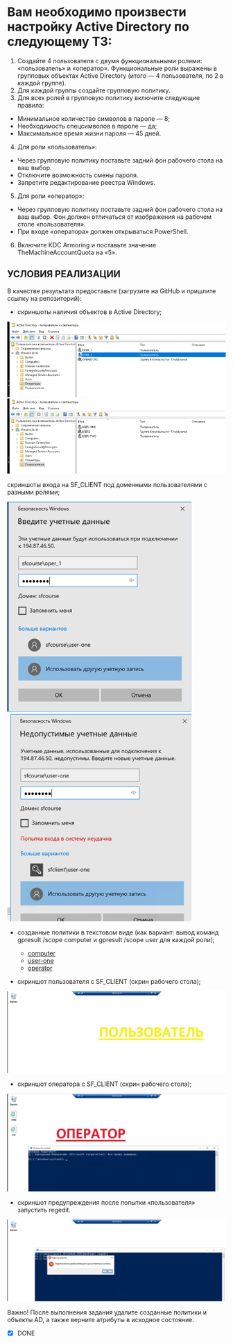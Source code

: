 # Вам необходимо произвести настройку Active Directory по следующему ТЗ:

1. Создайте 4 пользователя с двумя функциональными ролями: «пользователь» и «оператор». Функциональные роли выражены в групповых объектах Active Directory (итого — 4 пользователя, по 2 в каждой группе).
2. Для каждой группы создайте групповую политику.
3. Для всех ролей в групповую политику включите следующие правила:

- Минимальное количество символов в пароле — 8;
- Необходимость спецсимволов в пароле — да;
- Максимальное время жизни пароля — 45 дней.

4. Для роли «пользователь»:

- Через групповую политику поставьте задний фон рабочего стола на ваш выбор.
- Отключите возможность смены пароля.
- Запретите редактирование реестра Windows.

5. Для роли «оператор»:

- Через групповую политику поставьте задний фон рабочего стола на ваш выбор. Фон должен отличаться от изображения на рабочем столе «пользователя».
- При входе «оператора» должен открываться PowerShell.

6. Включите KDC Armoring и поставьте значение TheMachineAccountQuota на «5».

## УСЛОВИЯ РЕАЛИЗАЦИИ

В качестве результата предоставьте (загрузите на GitHub и пришлите ссылку на репозиторий):

- скриншоты наличия объектов в Active Directory;

 ![](./1_OperGroupCreation.png)
 ![](./1_UserGroupCreation.png)

скриншоты входа на SF_CLIENT под доменными пользователями с разными ролями;

![](2_OperLogin.png)
![](./2_UserLogin.png)

- созданные политики в текстовом виде (как вариант: вывод команд gpresult /scope computer и gpresult /scope user для каждой роли);

  - [computer](./computer.html)
  - [user-one](user-one.html)
  - [operator](./oper_1.html)



- скриншот пользователя с SF_CLIENT (скрин рабочего стола);

![](./3UserLoginSucess.png)

- скриншот оператора с SF_CLIENT (скрин рабочего стола);

![](./3OperLoginSucess.png)

- скриншот предупреждения после попытки «пользователя» запустить regedit.

![](4UserRegeditFail.png)

Важно! После выполнения задания удалите созданные политики и объекты AD, а также верните атрибуты в исходное состояние.

- [X] DONE